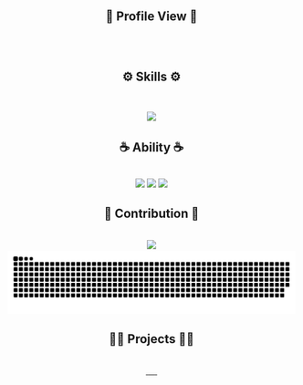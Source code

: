 
<div align="center">
   <a href="https://turing158.github.io/" target="_blank">
      <img src="https://readme-typing-svg.demolab.com?font=Fira+Code&size=32&duration=2800&pause=2000&color=3397F7&center=true&vCenter=true&width=940&lines=Hey%2C+I'm+Turing158+and+Welcome+to+my+Profile!" alt="" width="90%" align="middle"/>
   </a>
</div>

<div align="center">
   <h2><strong> 🔭 Profile View 🔭 </strong></h2><br>
</div>
<div align="center">
   <img src="https://profile-counter.glitch.me/Turing158/count.svg" alt="" width="20%" align="middle"/>
</div>
<div align="center">
   <h2><strong> ⚙️ Skills ⚙️ </strong></h2><br>
</div>
<p align="center">
  <img src="https://skillicons.dev/icons?i=java,spring,rabbitmq,redis,gradle,maven,kotlin,git,github,nodejs,vue,vite,html,css,js,bootstrap,react,c,cpp,py,mysql,postman,materialui,dart,flutter,docker&perline=13" />
</p>

<div align="center">
   <h2><strong> ☕ Ability ☕ </strong></h2><br>
</div>
<div align="center">
  <img src="https://github-readme-stats.vercel.app/api/top-langs/?username=Turing158&theme=dark&langs_count=10&card_width=540&layout=compact" width="70%">
  <img src="https://github-readme-stats.vercel.app/api/wakatime?username=Turing158&theme=dark&layout=compact" width="70%">
  <img src="https://streak-stats.demolab.com/?user=Turing158&theme=dark" width="70%">
</div>

<div align="center">
   <h2><strong> 🏅 Contribution 🏅 </strong></h2><br>
</div>


<div align="center">
  <img src="https://github-readme-activity-graph.vercel.app/graph?username=Turing158&custom_title=Turing158's%20GitHub%20Activity&bg_color=131313&color=F1F1F1&line=626069&point=B0E0E6&area_color=E0FFFF&title_color=87CEFA&area=true" width="90%">
</div>


<div align="center">
  <picture>
    <source media="(prefers-color-scheme: dark)" srcset="https://raw.githubusercontent.com/Turing158/Turing158/output/github-contribution-grid-snake-dark.svg">
    <source media="(prefers-color-scheme: light)" srcset="https://raw.githubusercontent.com/Turing158/Turing158/output/github-contribution-grid-snake.svg">
    <img alt="github contribution grid snake animation" src="https://raw.githubusercontent.com/Turing158/Turing158/output/github-contribution-grid-snake.svg">
  </picture>
</div>
<div align="center">
   <h2 align="center"><strong> 😶‍🌫️ Projects 😶‍🌫️ </strong></h2><br>
   <a href="https://github.com/Turing158/starfall-springboot" target="_blank">
    <img src="https://github-readme-stats.vercel.app/api/pin/?username=Turing158&theme=dark&repo=starfall-springboot" width="49%" alt=""/>
  </a>
  <a href="https://github.com/Turing158/SFMC" target="_blank">
    <img src="https://github-readme-stats.vercel.app/api/pin/?username=Turing158&theme=dark&repo=SFMC" width="49%" alt=""/>
  </a>
   <a href="https://github.com/Turing158/dorm408-LibrarySystem" target="_blank">
    <img src="https://github-readme-stats.vercel.app/api/pin/?username=Turing158&theme=dark&repo=dorm408-LibrarySystem" width="49%" alt=""/>
  </a>
   <a href="https://github.com/Turing158/LibrarySystem" target="_blank">
    <img src="https://github-readme-stats.vercel.app/api/pin/?username=Turing158&theme=dark&repo=LibrarySystem" width="49%" alt=""/>
  </a>
   <a href="https://github.com/Turing158/coffee-uniapp" target="_blank">
    <img src="https://github-readme-stats.vercel.app/api/pin/?username=Turing158&theme=dark&repo=coffee-uniapp" width="49%" alt=""/>
  </a>
   <a href="https://github.com/Turing158/coffee-springboot" target="_blank">
    <img src="https://github-readme-stats.vercel.app/api/pin/?username=Turing158&theme=dark&repo=coffee-springboot" width="49%" alt=""/>
  </a>
</div>




